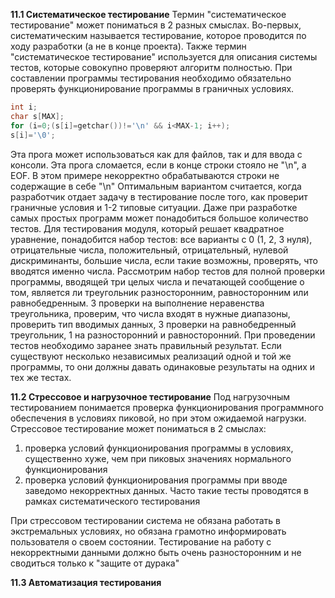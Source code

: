 **11.1 Систематическое тестирование**
Термин "систематическое тестирование" может пониматься в 2 разных смыслах. Во-первых, систематическим называется тестирование, которое проводится по ходу разработки (а не в конце проекта). Также термин "систематическое тестирование" используется для описания системы тестов, которые совокупно проверяют алгоритм полностью.
При составлении программы тестирования необходимо обязательно проверять функционирование программы в граничных условиях.
```cpp
int i;
char s[MAX];
for (i=0;(s[i]=getchar())!='\n' && i<MAX-1; i++);
s[i]='\0';
```
Эта прога может использоваться как для файлов, так и для ввода с консоли. Эта прога сломается, если в конце строки стояло не "\n", а EOF.
В этом примере некорректно обрабатываются строки не содержащие в себе "\n"
Оптимальным вариантом считается, когда разработчик отдает задачу в тестирование после того, как проверит граничные условия и 1-2 типовые ситуации.
Даже при разработке самых простых программ может понадобиться большое количество тестов.
Для тестирования модуля, который решает квадратное уравнение, понадобится набор тестов: все варианты с 0 (1, 2, 3 нуля), отрицательные числа, положительный, отрицательный, нулевой дискриминанты, большие числа, если такие возможны, проверять, что вводятся именно числа.
Рассмотрим набор тестов для полной проверки программы, вводящей три целых числа и печатающей сообщение о том, является ли треугольник разносторонним, равносторонним или равнобедренным.
3 проверки на выполнение неравенства треугольника, проверим, что числа входят в нужные диапазоны, проверить тип вводимых данных, 3 проверки на равнобедренный треугольник, 1 на разносторонний и равносторонний.
При проведении тестов необходимо заранее знать правильный результат. Если существуют несколько независимых реализаций одной и той же программы, то они должны давать одинаковые результаты на одних и тех же тестах.

**11.2 Стрессовое и нагрузочное тестирование**
Под нагрузочным тестированием понимается проверка функционирования программного обеспечения в условиях пиковой, но при этом ожидаемой нагрузки.
Стрессовое тестирование может пониматься в 2 смыслах:
1. проверка условий функционирования программы в условиях, существенно хуже, чем при пиковых значениях нормального функционирования
2. проверка условий функционирования программы при вводе заведомо некорректных данных. Часто такие тесты проводятся в рамках систематического тестирования

При стрессовом тестировании система не обязана работать в экстремальных условиях, но обязана грамотно информировать пользователя о своем состоянии.
Тестирование на работу с некорректными данными должно быть очень разносторонним и не сводиться только к "защите от дурака"

**11.3 Автоматизация тестирования**
